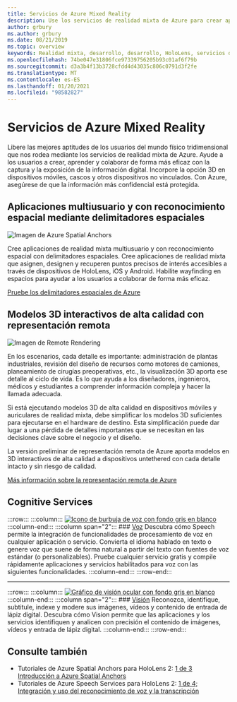 ```yaml
---
title: Servicios de Azure Mixed Reality
description: Use los servicios de realidad mixta de Azure para crear aplicaciones 3D, multiusuario y con reconocimiento espacial que sean accesibles a través de dispositivos de HoloLens, iOS y Android.
author: grbury
ms.author: grbury
ms.date: 08/21/2019
ms.topic: overview
keywords: Realidad mixta, desarrollo, desarrollo, HoloLens, servicios de Azure, anclajes espaciales, voz, visión, representación remota
ms.openlocfilehash: 74be047e31806fce97339756205b93c01af6f79b
ms.sourcegitcommit: d3a3b4f13b3728cfdd4d43035c806c0791d3f2fe
ms.translationtype: MT
ms.contentlocale: es-ES
ms.lasthandoff: 01/20/2021
ms.locfileid: "98582827"
---
```

# <a name="azure-mixed-reality-services"></a>Servicios de Azure Mixed Reality
Libere las mejores aptitudes de los usuarios del mundo físico tridimensional que nos rodea mediante los servicios de realidad mixta de Azure. Ayude a los usuarios a crear, aprender y colaborar de forma más eficaz con la captura y la exposición de la información digital. Incorpore la opción 3D en dispositivos móviles, cascos y otros dispositivos no vinculados. Con Azure, asegúrese de que la información más confidencial está protegida.

## <a name="multi-user-spatially-aware-applications-using-spatial-anchors"></a>Aplicaciones multiusuario y con reconocimiento espacial mediante delimitadores espaciales

![ Imagen de Azure Spatial Anchors](../design/images/AzureSpatialAnchors.jpg)

Cree aplicaciones de realidad mixta multiusuario y con reconocimiento espacial con delimitadores espaciales. Cree aplicaciones de realidad mixta que asignen, designen y recuperen puntos precisos de interés accesibles a través de dispositivos de HoloLens, iOS y Android. Habilite wayfinding en espacios para ayudar a los usuarios a colaborar de forma más eficaz.

[Pruebe los delimitadores espaciales de Azure](/azure/spatial-anchors)


## <a name="interactive-high-quality-3d-models-using-remote-rendering"></a>Modelos 3D interactivos de alta calidad con representación remota

![ Imagen de Remote Rendering](../design/images/RemoteRendering.jpg)

En los escenarios, cada detalle es importante: administración de plantas industriales, revisión del diseño de recursos como motores de camiones, planeamiento de cirugías preoperativas, etc., la visualización 3D aporta ese detalle al ciclo de vida. Es lo que ayuda a los diseñadores, ingenieros, médicos y estudiantes a comprender información compleja y hacer la llamada adecuada.

Si está ejecutando modelos 3D de alta calidad en dispositivos móviles y auriculares de realidad mixta, debe simplificar los modelos 3D suficientes para ejecutarse en el hardware de destino. Esta simplificación puede dar lugar a una pérdida de detalles importantes que se necesitan en las decisiones clave sobre el negocio y el diseño.

La versión preliminar de representación remota de Azure aporta modelos en 3D interactivos de alta calidad a dispositivos untethered con cada detalle intacto y sin riesgo de calidad.

[Más información sobre la representación remota de Azure](https://azure.microsoft.com/services/remote-rendering)

## <a name="cognitive-services"></a>Cognitive Services

:::row:::
    :::column:::
       [![Icono de burbuja de voz con fondo gris en blanco](images/speech.jpg)](/azure/cognitive-services/speech-service/)
    :::column-end:::
    :::column span="2":::
        ### <a name="speech"></a>[Voz](/azure/cognitive-services/speech-service/)
        Descubra cómo Speech permite la integración de funcionalidades de procesamiento de voz en cualquier aplicación o servicio. Convierta el idioma hablado en texto o genere voz que suene de forma natural a partir del texto con fuentes de voz estándar (o personalizables). Pruebe cualquier servicio gratis y compile rápidamente aplicaciones y servicios habilitados para voz con las siguientes funcionalidades.
    :::column-end:::
:::row-end:::

---

:::row:::
    :::column:::
       [![Gráfico de visión ocular con fondo gris en blanco](images/vision.jpg)](/azure/cognitive-services/computer-vision/)
    :::column-end:::
    :::column span="2":::
        ### <a name="vision"></a>[Visión](/azure/cognitive-services/computer-vision/)
        Reconozca, identifique, subtitule, indexe y modere sus imágenes, vídeos y contenido de entrada de lápiz digital. Descubra cómo Vision permite que las aplicaciones y los servicios identifiquen y analicen con precisión el contenido de imágenes, vídeos y entrada de lápiz digital.
    :::column-end:::
:::row-end:::


## <a name="see-also"></a>Consulte también

* Tutoriales de Azure Spatial Anchors para HoloLens 2: [1 de 3 Introducción a Azure Spatial Anchors](../develop/unity/tutorials/mr-learning-asa-02.md)
* Tutoriales de Azure Speech Services para HoloLens 2: [1 de 4; Integración y uso del reconocimiento de voz y la transcripción](../develop/unity/tutorials/mrlearning-speechSDK-ch1.md)